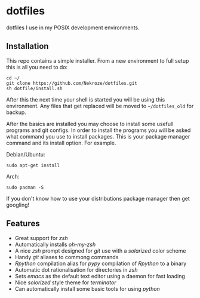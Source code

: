 dotfiles
========

dotfiles I use in my POSIX development environments.

Installation
------------

This repo contains a simple installer. From a new environment to full setup
this is all you need to do:

    cd ~/
    git clone https://github.com/Nekroze/dotfiles.git
    sh dotfile/install.sh
    
After this the next time your shell is started you will be using this
environment. Any files that get replaced will be moved to `~/dotfiles_old` for
backup.

After the basics are installed you may choose to install some usefull programs
and git configs. In order to install the programs you will be asked what
command you use to install packages. This is your package manager command and
its install option. For example.

Debian/Ubuntu:
    
    sudo apt-get install
    
Arch:

    sudo pacman -S
    
If you don't know how to use your distributions package manager then get
googling!

Features
--------

* Great support for *zsh*
* Automatically installs *oh-my-zsh*
* A nice *zsh* prompt designed for *git* use with a *solarized* color scheme
* Handy *git* aliases to commong commands
* *Rpython* compilation alias for *pypy* compilation of *Rpython* to a binary
* Automatic dot rationalisation for directories in *zsh*
* Sets *emacs* as the default text editor using a daemon for fast loading
* Nice *solorized* style theme for *terminator*
* Can automatically install some basic tools for using *python*
